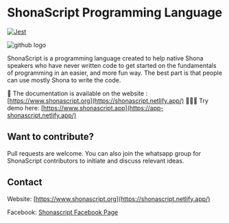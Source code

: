 

# ShonaScript Programming Language
[![Jest](https://github.com/panasheMuriro/shonascript/actions/workflows/node.js.yml/badge.svg)](https://github.com/panasheMuriro/shonascript/actions/workflows/node.js.yml)


![github logo](https://user-images.githubusercontent.com/87081585/148064596-4ddd02e2-3b14-4785-bcf3-d2e1b58be13a.png)

ShonaScript is a programming language created to help native Shona speakers who have never written code to get started on the fundamentals of programming in an easier, and more fun way. The best part is that people can use mostly Shona to write the code.

📓 The documentation is available on the website : [https://www.shonascript.org](https://shonascript.netlify.app/)
👨🏾‍💻 Try demo here:  [https://www.shonascript.app](https://app-shonascript.netlify.app/)


## Want to contribute?
Pull requests are welcome. You can also join the whatsapp group for ShonaScript contributors to initiate and discuss relevant ideas. 

## Contact

Website: [https://www.shonascript.org](https://shonascript.netlify.app/)

Facebook: [Shonascript Facebook Page](https://m.facebook.com/p/ShonaScript-Programming-Language-100076384746037/)


